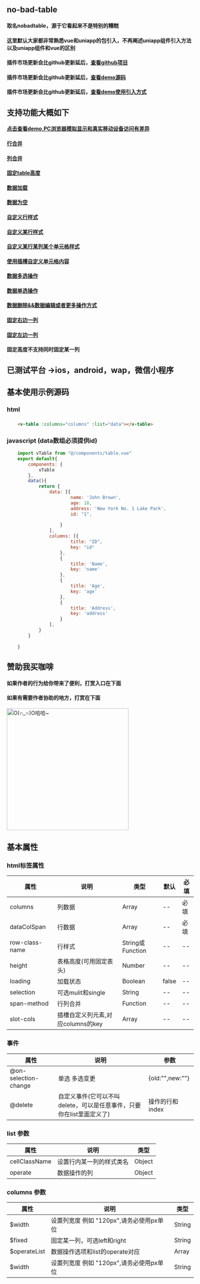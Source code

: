 ## no-bad-table
#### 取名nobadtable，源于它看起来不是特别的糟糕
#### 这里默认大家都非常熟悉vue和uniapp的包引入，不再阐述uniapp组件引入方法以及uniapp组件和vue的区别
####  插件市场更新会比github更新延后，[查看github项目](https://github.com/MTTTM/uniapp-elemnt-table) 
####  插件市场更新会比github更新延后，[查看demo源码](https://github.com/MTTTM/uniapp-elemnt-table/tree/master/components/example)
####  插件市场更新会比github更新延后，[查看demo使用引入方式](https://github.com/MTTTM/uniapp-elemnt-table/tree/master/pages/tableDemo)

## 支持功能大概如下 
 
####  [点击查看demo,PC浏览器模拟显示和真实移动设备访问有差异](https://mtttm.github.io/async-validator-uniapp/#/pages/noBadTable/tableDemo)
####  [行合并](https://github.com/MTTTM/uniapp-elemnt-table/blob/master/components/example/rowSpan.vue)
####  [列合并](https://github.com/MTTTM/uniapp-elemnt-table/blob/master/components/example/celSpan.vue)
####  [固定table高度](https://github.com/MTTTM/uniapp-elemnt-table/blob/master/components/example/fixedHeight.vue)
####  [数据加载](https://github.com/MTTTM/uniapp-elemnt-table/blob/master/components/example/loadingTable.vue)
####  [数据为空](https://github.com/MTTTM/uniapp-elemnt-table/blob/master/components/example/emptyRow.vue)
####  [自定义行样式](https://github.com/MTTTM/uniapp-elemnt-table/blob/master/components/example/customRowStyle.vue)
####  [自定义某行样式](https://github.com/MTTTM/uniapp-elemnt-table/blob/master/components/example/customRowStyleSecond.vue)
####  [自定义某行某列某个单元格样式](https://github.com/MTTTM/uniapp-elemnt-table/blob/master/components/example/customCel.vue)
####  [使用插槽自定义单元格内容](https://github.com/MTTTM/uniapp-elemnt-table/blob/master/components/example/customCelContent.vue)
####  [数据多选操作](https://github.com/MTTTM/uniapp-elemnt-table/blob/master/components/example/mulitCheckbox.vue)
####  [数据单选操作](https://github.com/MTTTM/uniapp-elemnt-table/blob/master/components/example/singleSelected.vue)
####  [数据删除&&数据编辑或者更多操作方式](https://github.com/MTTTM/uniapp-elemnt-table/blob/master/components/example/ediData.vue)
####  [固定右边一列](https://github.com/MTTTM/uniapp-elemnt-table/blob/master/components/example/singleFixedRight.vue)
####  [固定左边一列](https://github.com/MTTTM/uniapp-elemnt-table/blob/master/components/example/singleFixedLeft.vue)
####  固定高度不支持同时固定某一列
 
## 已测试平台 ->ios，android，wap，微信小程序
## 基本使用示例源码

### html
### 
```html
    <v-table :columns="columns" :list="data"></v-table>
```

### javascript (data数组必须提供id)

```javascript
	import vTable from "@/components/table.vue"
	export default{
		components: {
			vTable
		},
		data(){
			return {
				data: [{
						name: 'John Brown',
						age: 18,
						address: 'New York No. 1 Lake Park',
						id: "1",
						
					}
				],
				columns: [{
						title: "ID",
						key: "id"
					},
					{
						title: 'Name',
						key: 'name'
					},
					{
						title: 'Age',
						key: 'age'
					},
					{
						title: 'Address',
						key: 'address'
					}
				],
			}
		}
		
	}
```

## 赞助我买咖啡

#### 如果作者的行为给你带来了便利，打赏入口在下面
#### 如果有需要作者协助的地方，打赏在下面

<img src="https://raw.githubusercontent.com/MTTTM/uniapp-elemnt-table/master/qishi.jpg" width="328" hegiht="613" alt="O(∩_∩)O哈哈~" />

## 基本属性
### html标签属性
|  属性   | 说明  |类型  |默认 | 必填|
|  ----   | ---- |----  |----|----|
| columns | 列数据   |Array | -- |必填|
| dataColSpan | 行数据   |Array | -- |必填|
| row-class-name | 行样式   |String或Function | -- |--|
| height | 表格高度(可用固定表头) | Number| -- |--|
| loading | 加载状态| Boolean| false |--|
| selection | 可选mulit和single| String| -- |--|
| span-method | 行列合并| Function| -- |--|
| slot-cols| 插槽自定义列元素,对应columns的key| Array| -- |--|

### 事件

|  属性   | 说明  |参数  |
|  ----   | ---- |----  |
| @on-selection-change | 单选 多选变更   | {old:"",new:""} | 
| @delete | 自定义事件(它可以不叫delete，可以是任意事件，只要你在list里面定义了)   | 操作的行和index | 

### list 参数
|  属性   | 说明|类型  |
|  ----   | ---- |---- |
| cellClassName |设置行内某一列的样式类名| Object   | 
| operate |数据操作的列| Object   | 

### columns 参数
|  属性   | 说明|类型  |
|  ----   | ---- |---- |
| $width |设置列宽度 例如 "120px",请务必使用px单位| String   | 
| $fixed |固定某一列，可选left和right| String   | 
| $operateList |数据操作选项和list的operate对应| Array   | 
| $width |设置列宽度 例如 "120px",请务必使用px单位| String   | 